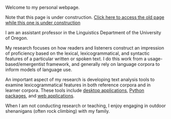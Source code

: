 Welcome to my personal webpage.

Note that this page is under construction. [Click here to access the old page while this one is under construction](http://www.kristopherkylelinguistics.weebly.com)

I am an assistant professor in the Linguistics Department of the University of Oregon.

My research focuses on how readers and listeners construct an impression of proficiency based on the lexical, lexicogrammatical, and syntactic features of a particular written or spoken text. I do this work from a usage-based/emergentist framework, and generally rely on language corpora to inform models of language use.

An important aspect of my research is developing text analysis tools to examine lexicogrammatical features in both reference corpora and in learner corpora. These tools include [desktop applications](www.linguisticanalysistools.org), [Python packages](), and [web applications]().

When I am not conducting research or teaching, I enjoy engaging in outdoor shenanigans (often rock climbing) with my family.

